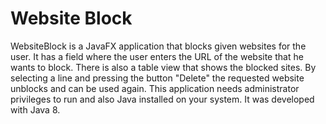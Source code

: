  # Website Block
WebsiteBlock is a JavaFX application that blocks given websites for the user. It has a field where the user enters the URL of the website that he wants to block. There is also a table view that shows the blocked sites. By selecting a line and pressing the button "Delete" the requested website unblocks and can be used again. This application needs administrator privileges to run and also Java installed on your system.  It was developed with Java 8.
